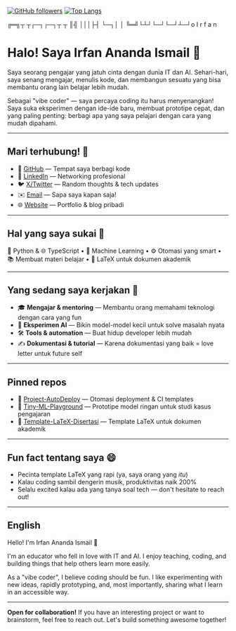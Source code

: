 [![GitHub followers](https://img.shields.io/github/followers/ivankazzzz?label=follow&style=social)](https://github.com/ivankazzzz)
[![Top Langs](https://github-readme-stats.vercel.app/api/top-langs/?username=ivankazzzz&layout=compact)](https://github.com/ivankazzzz)

╔═╗┬ ┬┌─┐┌─┐┬  ┬
║╣ │││├┤ └─┐│  │
╚═╝└┴┘└─┘└─┘┴─┘o
   I  r  f  a  n

# Halo! Saya Irfan Ananda Ismail 👋

Saya seorang pengajar yang jatuh cinta dengan dunia IT dan AI. Sehari-hari, saya senang mengajar, menulis kode, dan membangun sesuatu yang bisa membantu orang lain belajar lebih mudah.

Sebagai "vibe coder" — saya percaya coding itu harus menyenangkan! Saya suka eksperimen dengan ide-ide baru, membuat prototipe cepat, dan yang paling penting: berbagi apa yang saya pelajari dengan cara yang mudah dipahami.

---

## Mari terhubung! 🤝
- 🐙 [GitHub](YOUR_GITHUB_URL) — Tempat saya berbagi kode  
- 💼 [LinkedIn](YOUR_LINKEDIN_URL) — Networking profesional  
- 🐦 [X/Twitter](YOUR_X_URL) — Random thoughts & tech updates  
- ✉️ [Email](mailto:YOUR_EMAIL) — Sapa saya kapan saja!  
- 🌐 [Website](YOUR_WEBSITE_URL) — Portfolio & blog pribadi

---

## Hal yang saya sukai 💙
🐍 Python & 🌐 TypeScript • 🤖 Machine Learning • ⚙️ Otomasi yang smart • 📚 Membuat materi belajar • 📄 LaTeX untuk dokumen akademik

---

## Yang sedang saya kerjakan 🚀
- 🎓 **Mengajar & mentoring** — Membantu orang memahami teknologi dengan cara yang fun
- 🔬 **Eksperimen AI** — Bikin model-model kecil untuk solve masalah nyata  
- 🛠️ **Tools & automation** — Buat hidup developer lebih mudah
- ✍️ **Dokumentasi & tutorial** — Karena dokumentasi yang baik = love letter untuk future self

---

## Pinned repos
- 🔧 [Project-AutoDeploy](YOUR_REPO_LINK) — Otomasi deployment & CI templates
- 🤖 [Tiny-ML-Playground](YOUR_REPO_LINK) — Prototipe model ringan untuk studi kasus pengajaran
- 📄 [Template-LaTeX-Disertasi](YOUR_REPO_LINK) — Template LaTeX untuk dokumen akademik

---

## Fun fact tentang saya 😄
- Pecinta template LaTeX yang rapi (ya, saya orang yang *itu*)
- Kalau coding sambil dengerin musik, produktivitas naik 200%
- Selalu excited kalau ada yang tanya soal tech — don't hesitate to reach out!

---

## English

Hello! I'm Irfan Ananda Ismail 👋

I'm an educator who fell in love with IT and AI. I enjoy teaching, coding, and building things that help others learn more easily.

As a "vibe coder", I believe coding should be fun. I like experimenting with new ideas, rapidly prototyping, and, most importantly, sharing what I learn in an accessible way.

---

**Open for collaboration!** If you have an interesting project or want to brainstorm, feel free to reach out. Let's build something awesome together!
